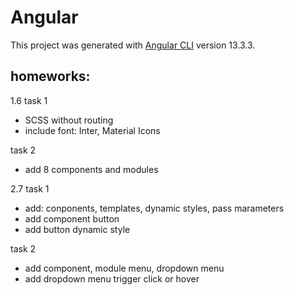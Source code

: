 # Angular

This project was generated with [Angular CLI](https://github.com/angular/angular-cli) version 13.3.3.

## homeworks:

1.6 
task 1
+ SCSS without routing
+ include font: Inter, Material Icons

task 2
+ add 8 components and modules


2.7 
task 1
+ add: conponents, templates, dynamic styles, pass marameters
+ add component button 
+ add button dynamic style

task 2
+ add component, module menu, dropdown menu
+ add dropdown menu trigger click or hover


